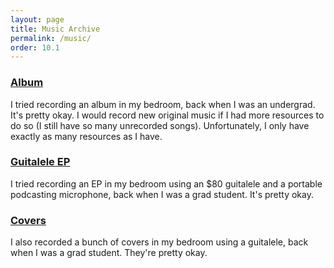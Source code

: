 ```yaml
---
layout: page
title: Music Archive
permalink: /music/
order: 10.1
---
```



### [Album](https://youtube.com/playlist?list=PL1cbDCwiXI8SE_iE70ZQ1xxQBLRERes0n)
I tried recording an album in my bedroom, back when I was an undergrad. It's pretty okay. I would record new original music if I had more resources to do so (I still have so many unrecorded songs). Unfortunately, I only have exactly as many resources as I have.

### [Guitalele EP](https://youtube.com/playlist?list=PL1cbDCwiXI8Sz72KYoMlu_Q0NC-Cp3Xg9)
I tried recording an EP in my bedroom using an $80 guitalele and a portable podcasting microphone, back when I was a grad student. It's pretty okay.

### [Covers](https://youtube.com/playlist?list=PL1cbDCwiXI8TOUe52ILU3udZQcn7AjG_q)
I also recorded a bunch of covers in my bedroom using a guitalele, back when I was a grad student. They're pretty okay.
